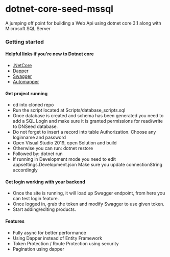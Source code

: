 # dotnet-core-seed-mssql
A jumping off point for building a Web Api using dotnet core 3.1 along with Microsoft SQL Server

### Getting started

#### Helpful links if you're new to Dotnet core
- [.NetCore](https://dotnet.microsoft.com/download)
- [Dapper](https://dapper-tutorial.net/dapper)
- [Swagger](https://swagger.io/)
- [Automapper](https://automapper.org/)

#### Get project running
- cd into cloned repo
- Run the script located at Scripts/database_scripts.sql
- Once database is created and schema has been generated you need to add a SQL Login and make sure it is granted permissions for read/write to DNSeed database.
- Do not forget to insert a record into table Authorization. Choose any loginname and password
- Open Visual Studio 2019, open Solution and build
- Otherwise you can run: dotnet restore
- Followed by: dotnet run
- If running in Development mode you need to edit appsettings.Development.json Make sure you update connectionString accordingly

#### Get login working with your backend
- Once the site is running, it will load up Swagger endpoint, from here you can test login feature.
- Once logged in, grab the token and modify Swagger to use given token.
- Start adding/editing products.

#### Features
- Fully async for better performance
- Using Dapper instead of Entity Framework
- Token Protection / Route Protection using security
- Pagination using dapper
